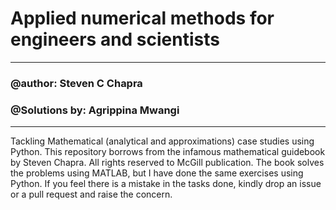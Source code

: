# Applied numerical methods for engineers and scientists
---
### @author: Steven C Chapra
### @Solutions by: Agrippina Mwangi
---
Tackling Mathematical (analytical and approximations) case studies using Python. This repository borrows from the infamous mathematical guidebook by Steven Chapra. All rights reserved to McGill publication. The book solves the problems using MATLAB, but I have done the same exercises using Python. If you feel there is a mistake in the tasks done, kindly drop an issue or a pull request and raise the concern.
